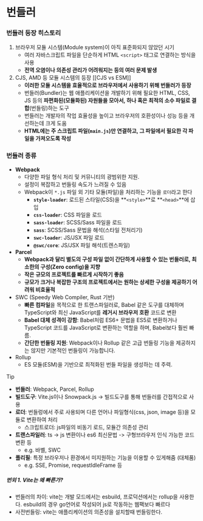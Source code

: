 # 번들러
### 번들러 등장 히스토리

1. 브라우저 모듈 시스템(Module system)이 아직 표준화되지 않았던 시기
    - 여러 자바스크립트 파일을 단순하게 HTML `<script>` 태그로 연결하는 방식을 사용
    - **전역 오염이나 의존성 관리가 어려워지는 등의 여러 문제 발생**
2. CJS, AMD 등 모듈 시스템의 등장 [[CJS vs ESM]]
    - **이러한 모듈 시스템을 효율적으로 브라우저에서 사용하기 위해 번들러가 등장**
    - 번들러(Bundler)는 웹 애플리케이션을 개발하기 위해 필요한 HTML, CSS, JS 등의 **파편화된(모듈화된) 자원들을 모아서, 하나 혹은 최적의 소수 파일로 결합**(번들링)하는 도구
    - 번들러는 개발자의 작업 효율성을 높이고 브라우저의 호환성이나 성능 등을 개선하는데 크게 도움
    - **HTML에는 주 스크립트 파일(`main.js`)만 연결하고, 그 파일에서 필요한 각 파일을 가져오도록 작성**

### 번들러 종류

- **Webpack**
    - 다양한 파일 형식 처리 및 커뮤니티의 광범위한 지원.
    - 설정이 복잡하고 번들링 속도가 느려질 수 있음
    - Webpack이 `*.js` 파일 외 기타 모듈(파일)을 처리하는 기능을 `로더`라고 한다
        - **`style-loader`**: 로드된 스타일(CSS)을 **`<style>`**로 **`<head>`**에 삽입
        - **`css-loader`**: CSS 파일을 로드
        - **`sass-loader`**: SCSS/Sass 파일을 로드
        - **`sass`**: SCSS/Sass 문법을 해석(스타일 전처리기)
        - **`swc-loader`**: JS/JSX 파일 로드
        - **`@swc/core`**: JS/JSX 파일 해석(트렌스파일)
- **Parcel**
    - **Webpack과 달리 별도의 구성 파일 없이 간단하게 사용할 수 있는 번들러로, 최소한의 구성(Zero config)을 지향**
    - **작은 규모의 프로젝트를 빠르게 시작하기 좋음**
    - **규모가 크거나 복잡한 구조의 프로젝트에서는 원하는 상세한 구성을 제공하기 어려워 비효율적**
- SWC (Speedy Web Compiler, Rust 기반)
    - **빠른 컴파일**을 목적으로 한 트랜스파일러로, Babel 같은 도구를 대체하며 TypeScript와 최신 JavaScript를 **레거시 브라우저 호환** 코드로 변환
    - **Babel 대체 성격이 강함**: Babel처럼 ES6+ 문법을 ES5로 변환하거나 TypeScript 코드를 JavaScript로 변환하는 역할을 하며, Babel보다 훨씬 빠름.
    - **간단한 번들링 지원**: Webpack이나 Rollup 같은 고급 번들링 기능을 제공하지는 않지만 기본적인 번들링이 가능합니다.
- Rollup
    - ES 모듈(ESM)을 기반으로 최적화된 번들 파일을 생성하는 데 주력.

>[!tip]
> - **번들러**: Webpack, Parcel, Rollup
> - **빌드도구**: Vite.js이나 Snowpack.js -> 빌드도구를 통해 번들러를 간접적으로 사용
> - **로더**: 번들렁에서 주로 사용되며 다른 언어나 파일형식(css, json, image 등)을 모듈로 변환하여 처리
> 	- 스크립트로더: js파일의 비동기 로드, 모듈간 의존성 관리
> - **트랜스파일러**: ts -> js 변환이나 es6 최신문법 -> 구형브라우저 인식 가능한 코드 변환 등 
> 	- e.g. 바벨, SWC
> - **폴리필**: 특정 브라우저나 환경에서 미지원하는 기능을 이용할 수 있게해줌 (대체품)
> 	- e.g. SSE, Promise, requestIdleFrame 등
> 


##### 번외 1. Vite는 왜 빠른가?
- 번들러의 차이: vite는 개발 모드에서는 esbuild, 프로덕션에서는 rollup을 사용한다. esbuild의 경우 go언어로 작성되어 js로 작동하는 웹팩보다 빠르다
- 사전번들링: vite는 애플리케이션의 의존성을 설치할때 번들링한다.